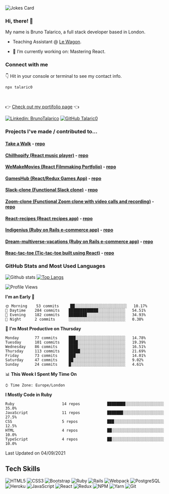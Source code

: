 <!--
**Talaric0/talaric0** is a ✨ _special_ ✨ repository because its `README.md` (this file) appears on your GitHub profile.

Here are some ideas to get you started:

- 🔭 I’m currently working on ...
- 🌱 I’m currently learning ...
- 👯 I’m looking to collaborate on ...
- 🤔 I’m looking for help with ...
- 💬 Ask me about ...
- 📫 How to reach me: ...
- 😄 Pronouns: ...
- ⚡ Fun fact: ...
-->
<img src="https://readme-jokes.vercel.app/api" alt="Jokes Card" />



### Hi, there! 👋

My name is Bruno Talarico, a full stack developer based in London.

- Teaching Assistant @ [Le Wagon](https://www.lewagon.com/).

- 🔭 I’m currently working on: Mastering React.


### Connect with me

👇 Hit in your console or terminal to see my contact info.

```bash
npx talaric0
```
<br>

👉 [Check out my portifolio page]( https://talarico.dev ) 👈


[![Linkedin: BrunoTalarico]( https://img.shields.io/badge/Bruno%20Talarico%20-%230077B5.svg?&style=for-the-badge&logo=linkedin&logoColor=white&link=https://www.linkedin.com/in/bruno-talarico-4421741ab/)](https://www.linkedin.com/in/bruno-talarico-4421741ab/) [![GitHub Talaric0]( https://img.shields.io/badge/Talaric0%20-%23121011.svg?&style=for-the-badge&logo=github&logoColor=white)](https://github.com/talaric0)


### Projects I've made / contributed to...

#### [Take a Walk](https://take-a-walk.vercel.app/) - [repo](https://github.com/Talaric0/take-a-walk)
#### [Chillhopify (React music player)](https://talaric0.github.io/react-music-player/) - [repo](https://github.com/Talaric0/react-music-player)
#### [WeMakeMovies (React Filmmaking Portfolio)](https://talaric0.github.io/react-filmmaking-portfolio/) - [repo](https://github.com/Talaric0/react-filmmaking-portfolio)
#### [GamesHub (React/Redux Games App)](https://games-hub.vercel.app/) - [repo](https://github.com/Talaric0/games-hub)
#### [Slack-clone (Functional Slack clone)](https://talaric0.github.io/chat-redux/) - [repo](https://github.com/Talaric0/chat-redux)
#### [Zoom-clone (Functional Zoom clone with video calls and recording)](https://zoom-clone-bt.herokuapp.com/pages/home/) - [repo](https://github.com/Talaric0/zoom-clone)
#### [React-recipes (React recipes app)](https://talaric0.github.io/react-recipes/) - [repo](https://github.com/Talaric0/react-recipes)
#### [Indigenius (Ruby on Rails e-commerce app)](https://www.indigenius.space/) - [repo](https://github.com/seabass617/indigenius)
#### [Dream-multiverse-vacations (Ruby on Rails e-commerce app)](http://multiverse-vacation.herokuapp.com/) - [repo](https://github.com/Talaric0/dream_multiverse_vacations-1)
#### [Reac-tac-toe (Tic-tac-toe built using React)](https://talaric0.github.io/tic-tac-toe/) - [repo](https://github.com/Talaric0/tic-tac-toe)

<!--
#### [React-fake-airbnb](https://talaric0.github.io/react-flats/) - [repo](https://github.com/Talaric0/react-flats)
#### [React-LeWagon-cities](https://talaric0.github.io/react-redux-wagon-cities/) - [repo](https://github.com/Talaric0/react-redux-wagon-cities)
#### [React-gifs](https://talaric0.github.io/react-gifs/) - [repo](https://github.com/Talaric0/react-gifs)
#### [Voice Memo](https://voice-memo.vercel.app/) - [repo](https://github.com/Talaric0/voice-memo)
-->

### GitHub Stats and Most Used Languages

![Github stats]( https://github-readme-stats.vercel.app/api?username=talaric0&hide=issues,stars&theme=tokyonight&show_icons=true&hide_border=true&count_private=true&include_all_commits=true&line_height=24.5)
[![Top Langs]( https://github-readme-stats.vercel.app/api/top-langs/?username=talaric0&hide=Jupyter%20Notebook&hide_border=true&layout=compact&theme=tokyonight&langs_count=10)](https://github.com/talaric0/github-readme-stats)

<!--START_SECTION:waka-->
![Profile Views](http://img.shields.io/badge/Profile%20Views-1-blue)

**I'm an Early 🐤** 

```text
🌞 Morning    53 commits     ██░░░░░░░░░░░░░░░░░░░░░░░   10.17% 
🌆 Daytime    284 commits    █████████████░░░░░░░░░░░░   54.51% 
🌃 Evening    182 commits    ████████░░░░░░░░░░░░░░░░░   34.93% 
🌙 Night      2 commits      ░░░░░░░░░░░░░░░░░░░░░░░░░   0.38%

```
📅 **I'm Most Productive on Thursday** 

```text
Monday       77 commits     ███░░░░░░░░░░░░░░░░░░░░░░   14.78% 
Tuesday      101 commits    ████░░░░░░░░░░░░░░░░░░░░░   19.39% 
Wednesday    86 commits     ████░░░░░░░░░░░░░░░░░░░░░   16.51% 
Thursday     113 commits    █████░░░░░░░░░░░░░░░░░░░░   21.69% 
Friday       73 commits     ███░░░░░░░░░░░░░░░░░░░░░░   14.01% 
Saturday     47 commits     ██░░░░░░░░░░░░░░░░░░░░░░░   9.02% 
Sunday       24 commits     █░░░░░░░░░░░░░░░░░░░░░░░░   4.61%

```


📊 **This Week I Spent My Time On** 

```text
⌚︎ Time Zone: Europe/London

```

**I Mostly Code in Ruby** 

```text
Ruby                     14 repos            ████████░░░░░░░░░░░░░░░░░   35.0% 
JavaScript               11 repos            ███████░░░░░░░░░░░░░░░░░░   27.5% 
CSS                      5 repos             ███░░░░░░░░░░░░░░░░░░░░░░   12.5% 
HTML                     4 repos             ██░░░░░░░░░░░░░░░░░░░░░░░   10.0% 
TypeScript               4 repos             ██░░░░░░░░░░░░░░░░░░░░░░░   10.0%

```



 Last Updated on 04/09/2021
<!--END_SECTION:waka-->

## Tech Skills

![HTML5](https://img.shields.io/badge/-HTML5-E34F26?style=flat-square&logo=html5&logoColor=white)
![CSS3](https://img.shields.io/badge/-CSS3-1572B6?style=flat-square&logo=css3)
![Bootstrap](https://img.shields.io/badge/-Bootstrap-563D7C?style=flat-square&logo=bootstrap)
![Ruby]( https://img.shields.io/badge/-Ruby-red?style=flat-square&logo=ruby)
![Rails]( https://img.shields.io/badge/-Rails-red?style=flat-square&logo=ruby-on-rails)
![Webpack]( https://img.shields.io/badge/Webpack%20-%238DD6F9.svg?&style=flat-square&logo=webpack&logoColor=black)
![PostgreSQL]( https://img.shields.io/badge/-PostgreSQL-blue?style=flat-square&logo=postgresql)
![Heroku]( https://img.shields.io/badge/Heroku%20-%23430098.svg?&style=flat-square&logo=heroku&logoColor=white)
![JavaScript](https://img.shields.io/badge/-JavaScript-black?style=flat-square&logo=javascript)
![React](https://img.shields.io/badge/-React-black?style=flat-square&logo=react)
![Redux](https://img.shields.io/badge/-Redux-black?style=flat-square&logo=redux)
![NPM](https://img.shields.io/badge/NPM-CB3837.svg?logo=npm)
![Yarn](https://img.shields.io/badge/Yarn-2C8EBB.svg?logo=yarn&logoColor=white)
![Git](https://img.shields.io/badge/-Git-black?style=flat-square&logo=git)
